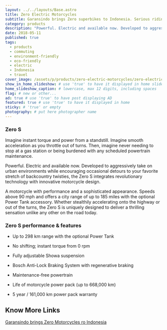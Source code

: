 ```yaml
---
layout: ../../layouts/Base.astro
title: Zero Electric Motorcycles
subtitle: Garansindo brings Zero superbikes to Indonesia. Serious riding.
category: products
description: "Powerful. Electric and available now. Developed to aggressively take on urban environments while encouraging occasional detours to your favorite stretch..."
date: 2018-05-11
published: true
tags:
  - products
  - commuting
  - environment-friendly
  - eco-friendly
  - electric
  - Indonesia
  - travel
cover_image: /assets/p/products/zero-electric-motorcycles/zero-electric-motorcycles.jpg
show_in_home_slideshow: # use 'true' to have it displayed in home slideshow
home_slideshow_caption: # lowercase, max 12 digits, including spaces
flag: # new or other...
ad: true # use 'true' to have post displaying AD
featured: true # use 'true' to have it displayed in home
sticky: # 'true' or empty
photography: # put here photographer name
---
```


### Zero S

Imagine instant torque and power from a standstill. Imagine smooth acceleration as you throttle out of turns. Then, imagine never needing to stop at a gas station or being burdened with any scheduled powertrain maintenance.

Powerful. Electric and available now. Developed to aggressively take on urban environments while encouraging occasional detours to your favorite stretch of backcountry twisties, the Zero S integrates revolutionary technology with innovative motorcycle design.

A motorcycle with performance and a sophisticated appearance. Speeds above 90 mph and offers a city range of up to 185 miles with the optional Power Tank accessory. Whether stealthily accelerating onto the highway or out of the turns, the Zero S is uniquely designed to deliver a thrilling sensation unlike any other on the road today.

### Zero S performance & features

- Up to 298 km range with the optional Power Tank

- No shifting; instant torque from 0 rpm

- Fully adjustable Showa suspension

- Bosch Anti-Lock Braking System with regenerative braking

- Maintenance-free powertrain

- Life of motorcycle power pack (up to 668,000 km)

- 5 year / 161,000 km power pack warranty

## Know More Links

[Garansindo brings Zero Motorcycles ro Indonesia](http://www.garansindo.com/business/product/zero-motorcycles/zero-s)
